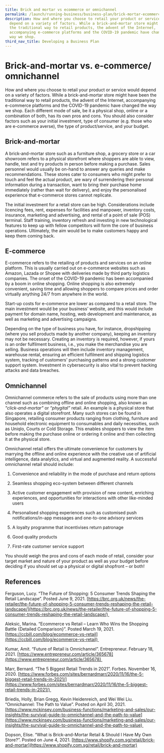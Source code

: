 ```yaml
---
title: Brick and mortar vs ecommerce or omnichannel
permalink: /launch/running-business/business-plan/brick-mortar-ecommerce-omnichannel/
description: How and where you choose to retail your product or service would
  depend on a variety of factors. While a brick-and-mortar store might have been
  the traditional way to retail products, the advent of the Internet,
  accompanying e-commerce platforms and the COVID-19 pandemic have changed the
  way we shop.
third_nav_title: Developing a Business Plan
---
```

# Brick-and-mortar vs. e-commerce/ omnichannel 

How and where you choose to retail your product or service would depend on a variety of factors. While a brick-and-mortar store might have been the traditional way to retail products, the advent of the Internet, accompanying e-commerce platforms and the COVID-19 pandemic have changed the way we shop. Each different mode of sale, be it a physical shop, online or a combination of both, has its own pros and cons. You should also consider factors such as your initial investment, type of consumer (e.g. those who are e-commerce averse), the type of product/service, and your budget. 

## Brick-and-mortar 

A brick-and-mortar store such as a furniture shop, a grocery store or a car showroom refers to a physical storefront where shoppers are able to view, handle, test and try products in person before making a purchase. Sales personnel would usually be on-hand to answer any queries and make recommendations. These stores cater to consumers who might prefer to touch and feel the actual product, are wary of surrendering their personal information during a transaction, want to bring their purchase home immediately (rather than wait for delivery), and enjoy the personalised experience that e-commerce stores cannot replicate.   

The initial investment for a retail store can be high. Considerations include licencing fees, rent, expenses for facilities and manpower, inventory costs, insurance, marketing and advertising, and rental of a point of sale (POS) terminal. Staff training, inventory refresh and investing in new technological features to keep up with fellow competitors will form the core of business operations. Ultimately, the aim would be to make customers happy and keep them coming back. 

## E-commerce 

E-commerce refers to the retailing of products and services on an online platform. This is usually carried out on e-commerce websites such as Amazon, Lazada or Shopee with deliveries made by third party logistics companies. The onset of the COVID-19 pandemic has been accompanied by a boom in online shopping. Online shopping is also extremely convenient, saving time and allowing shoppers to compare prices and order virtually anything 24/7 from anywhere in the world. 

Start-up costs for e-commerce are lower as compared to a retail store. The main investment would be your business’ website, and this would include payment for domain name, hosting, web development and maintenance, as well as marketing and advertising campaigns.  

Depending on the type of business you have, for instance, dropshipping (where you sell products made by another company), keeping an inventory may not be necessary. Creating an inventory is required, however, if yours is an order fulfilment business, i.e., you make the merchandise you are selling. Business operations will then include inventory management, warehouse rental, ensuring an efficient fulfilment and shipping logistics system, tracking of customers' purchasing patterns and a strong customer support system. Investment in cybersecurity is also vital to prevent hacking attacks and data breaches.    

## Omnichannel 

Omnichannel commerce refers to the sale of products using more than one channel such as combining offline and online shopping, also known as *"click-and-mortar"* or *“phygital”* retail. An example is a physical store that also operates a digital storefront. Many such stores can be found in Singapore, retailing consumer products ranging from clothing, furniture and household electronic equipment to consumables and daily necessities, such as Uniqlo, Courts or Cold Storage. This enables shoppers to view the item before making the purchase online or ordering it online and then collecting it at the physical store. 

Omnichannel retail offers the ultimate convenience for customers by marrying the offline and online experience with the creative use of artificial intelligence, data analytics, and virtual and augmented reality. A successful omnichannel retail should include: 

1.  Convenience and reliability in the mode of purchase and return options 
    
2.  Seamless shopping eco-system between different channels 
    
3.  Active customer engagement with provision of new content, enriching experiences, and opportunities for interactions with other like-minded users 
    
4.  Personalised shopping experiences such as customised push notifications/in-app messages and one-to-one advisory services 
    
5.  A loyalty programme that incentivises return patronage 
    
6.  Good quality products 
    
7.  First-rate customer service support 
    

You should weigh the pros and cons of each mode of retail, consider your target market and nature of your product as well as your budget before deciding if you should set up a physical or digital shopfront – or both! 

## References 

Ferguson, Lucy. “The Future of Shopping: 5 Consumer Trends Shaping the Retail Landscape”. Posted June 9, 2021. [https://brc.org.uk/news/the-retailer/the-future-of-shopping-5-consumer-trends-reshaping-the-retail-landscape/](https://brc.org.uk/news/the-retailer/the-future-of-shopping-5-consumer-trends-reshaping-the-retail-landscape/) 

Aleksic, Marina. “Ecommerce vs Retail – Learn Who Wins the Shopping Battle {Detailed Comparison}”. Posted March 19, 2021. [https://ccbill.com/blog/ecommerce-vs-retail](https://ccbill.com/blog/ecommerce-vs-retail) 

Kumar, Amit. “Future of Retail is Omnichannel”. Entrepreneur. February 18, 2021. [https://www.entrepreneur.com/article/365678](https://www.entrepreneur.com/article/365678) 

Marr, Bernard. “The 5 Biggest Retail Trends in 2021”. Forbes. November 16, 2020. [https://www.forbes.com/sites/bernardmarr/2020/11/16/the-5-biggest-retail-trends-in-2021/](https://www.forbes.com/sites/bernardmarr/2020/11/16/the-5-biggest-retail-trends-in-2021/) 

Briedis, Holly, Brian Gregg, Kevin Heidenreich, and Wei Wei Liu. “Omnichannel: The Path to Value”. Posted on April 30, 2021. [https://www.mckinsey.com/business-functions/marketing-and-sales/our-insights/the-survival-guide-to-omnichannel-and-the-path-to-value](https://www.mckinsey.com/business-functions/marketing-and-sales/our-insights/the-survival-guide-to-omnichannel-and-the-path-to-value) 

Dopson, Elise. “What is Brick-and-Mortar Retail & Should I Have My Own Store?”. Posted on June 4, 2021. [https://www.shopify.com.sg/retail/brick-and-mortar](https://www.shopify.com.sg/retail/brick-and-mortar)